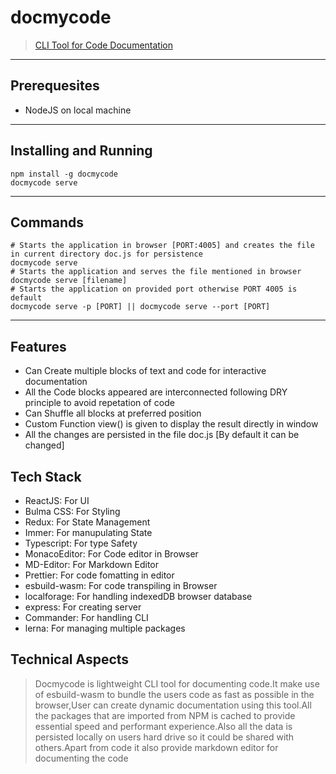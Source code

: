 # docmycode
> [CLI Tool for Code Documentation](https://www.npmjs.com/package/docmycode)
---
## Prerequesites
* NodeJS on local machine
---
## Installing and Running
```
npm install -g docmycode
docmycode serve
```
---
## Commands
```
# Starts the application in browser [PORT:4005] and creates the file in current directory doc.js for persistence 
docmycode serve
# Starts the application and serves the file mentioned in browser 
docmycode serve [filename]
# Starts the application on provided port otherwise PORT 4005 is default
docmycode serve -p [PORT] || docmycode serve --port [PORT]
```
---
## Features
* Can Create multiple blocks of text and code for interactive documentation
* All the Code blocks appeared are interconnected following DRY principle to avoid repetation of code
* Can Shuffle all blocks at preferred position
* Custom Function view() is given to display the result directly in window
* All the changes are persisted in the file doc.js [By default it can be changed]

## Tech Stack
* ReactJS: For UI
* Bulma CSS: For Styling
* Redux: For State Management
* Immer: For manupulating State
* Typescript: For type Safety
* MonacoEditor: For Code editor in Browser
* MD-Editor: For Markdown Editor
* Prettier: For code fomatting in editor
* esbuild-wasm: For code transpiling in Browser
* localforage: For handling indexedDB browser database
* express: For creating server
* Commander: For handling CLI
* lerna: For managing multiple packages

## Technical Aspects
> Docmycode is lightweight CLI tool for documenting code.It make use of esbuild-wasm to bundle the users code as fast as possible in the browser,User can create dynamic      documentation using this tool.All the packages that are imported from NPM is cached to provide essential speed and performant experience.Also all the data is persisted locally on users hard drive so it could be shared with others.Apart from code it also provide markdown editor for documenting the code
